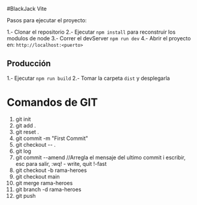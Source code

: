 #BlackJack Vite

Pasos para ejecutar el proyecto:

1.- Clonar el repositorio
2.- Ejecutar ```npm install``` para reconstruir los modulos de node
3.- Correr el devServer ```npm run dev```
4.- Abrir el proyecto en: ```http://localhost:<puerto>```

## Producción

1.- Ejecutar ```npm run build```
2.- Tomar la carpeta ```dist``` y desplegarla


# Comandos de GIT

1. git init
2. git add .
3. git reset .
4. git commit -m "First Commit"
5. git checkout -- .
6. git log
7. git commit --amend //Arregla el mensaje del ultimo commit i escribir, esc para salir, :wq! - write, quit !-fast
8. git checkout -b rama-heroes
9. git checkout main
10. git merge rama-heroes
11. git branch -d rama-heroes
12. git push
